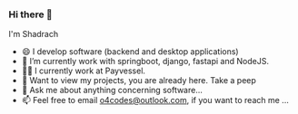 ### Hi there 👋

I'm Shadrach
- 😄 I develop software (backend and desktop applications)
- 🌱 I’m currently work with springboot, django, fastapi and NodeJS.
- 🧑‍💼 I currently work at Payvessel.
- 👀 Want to view my projects, you are already here. Take a peep
- 💬 Ask me about anything concerning software...
- 📫 Feel free to email o4codes@outlook.com, if you want to reach me ...

